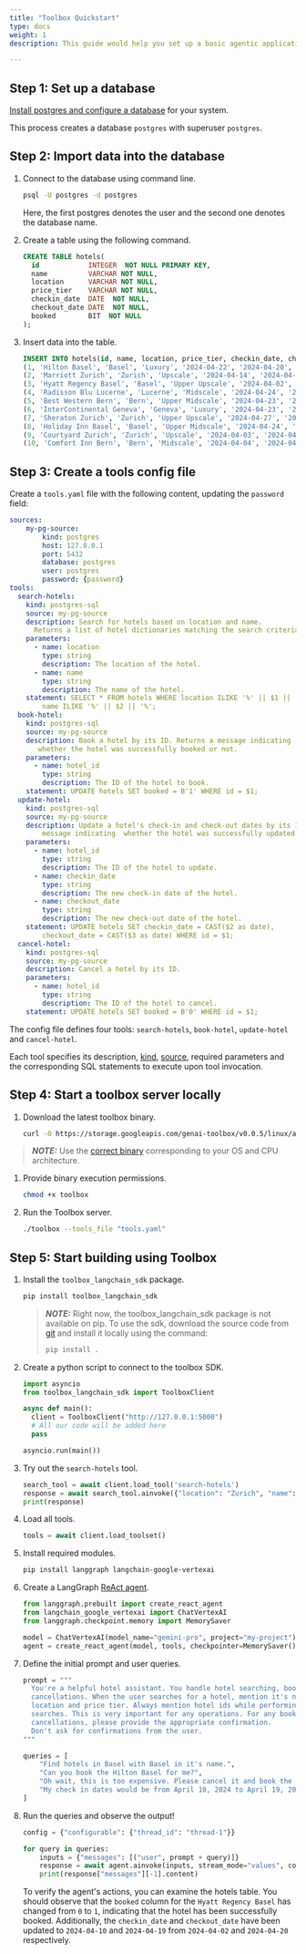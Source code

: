 ```yaml
---
title: "Toolbox Quickstart"
type: docs
weight: 1
description: This guide would help you set up a basic agentic application using toolbox.

---
```


## Step 1: Set up a database

[Install postgres and configure a
database](https://neon.tech/postgresql/postgresql-getting-started) for your
system.

This process creates a database `postgres` with superuser `postgres`.

## Step 2: Import data into the database

1. Connect to the database using command line.

    ```bash
    psql -U postgres -d postgres
    ```

    Here, the first postgres denotes the user and the second one denotes the
    database name.

1. Create a table using the following command.

    ```sql
    CREATE TABLE hotels(
      id            INTEGER  NOT NULL PRIMARY KEY,
      name          VARCHAR NOT NULL,
      location      VARCHAR NOT NULL,
      price_tier    VARCHAR NOT NULL,
      checkin_date  DATE  NOT NULL,
      checkout_date DATE  NOT NULL,
      booked        BIT  NOT NULL
    );
    ```
    <!-- 1. Download the data csv file (TODO: Add csv filepath) -->

1. Insert data into the table.

    ```sql
    INSERT INTO hotels(id, name, location, price_tier, checkin_date, checkout_date, booked) VALUES 
    (1, 'Hilton Basel', 'Basel', 'Luxury', '2024-04-22', '2024-04-20', B'0'),
    (2, 'Marriott Zurich', 'Zurich', 'Upscale', '2024-04-14', '2024-04-21', B'0'), 
    (3, 'Hyatt Regency Basel', 'Basel', 'Upper Upscale', '2024-04-02', '2024-04-20', B'0'),
    (4, 'Radisson Blu Lucerne', 'Lucerne', 'Midscale', '2024-04-24', '2024-04-05', B'0'), 
    (5, 'Best Western Bern', 'Bern', 'Upper Midscale', '2024-04-23', '2024-04-01', B'0'),
    (6, 'InterContinental Geneva', 'Geneva', 'Luxury', '2024-04-23', '2024-04-28', B'0'),
    (7, 'Sheraton Zurich', 'Zurich', 'Upper Upscale', '2024-04-27', '2024-04-02', B'0'),
    (8, 'Holiday Inn Basel', 'Basel', 'Upper Midscale', '2024-04-24', '2024-04-09', B'0'),
    (9, 'Courtyard Zurich', 'Zurich', 'Upscale', '2024-04-03', '2024-04-13', B'0'),
    (10, 'Comfort Inn Bern', 'Bern', 'Midscale', '2024-04-04', '2024-04-16', B'0');
    ```

## Step 3: Create a tools config file

Create a `tools.yaml` file with the following content, updating the `password` field:

```yaml
sources:
    my-pg-source:
        kind: postgres
        host: 127.0.0.1
        port: 5432
        database: postgres
        user: postgres
        password: {password}
tools:
  search-hotels:
    kind: postgres-sql
    source: my-pg-source
    description: Search for hotels based on location and name. 
      Returns a list of hotel dictionaries matching the search criteria.
    parameters:
      - name: location
        type: string
        description: The location of the hotel.
      - name: name
        type: string
        description: The name of the hotel.
    statement: SELECT * FROM hotels WHERE location ILIKE '%' || $1 || '%' AND
        name ILIKE '%' || $2 || '%';
  book-hotel:
    kind: postgres-sql
    source: my-pg-source
    description: Book a hotel by its ID. Returns a message indicating 
       whether the hotel was successfully booked or not.
    parameters:
      - name: hotel_id
        type: string
        description: The ID of the hotel to book.
    statement: UPDATE hotels SET booked = B'1' WHERE id = $1;
  update-hotel:
    kind: postgres-sql
    source: my-pg-source
    description: Update a hotel's check-in and check-out dates by its ID. Returns a 
        message indicating  whether the hotel was successfully updated or not.
    parameters:
      - name: hotel_id
        type: string
        description: The ID of the hotel to update.
      - name: checkin_date
        type: string
        description: The new check-in date of the hotel.
      - name: checkout_date
        type: string
        description: The new check-out date of the hotel.
    statement: UPDATE hotels SET checkin_date = CAST($2 as date),
        checkout_date = CAST($3 as date) WHERE id = $1;
  cancel-hotel:
    kind: postgres-sql
    source: my-pg-source
    description: Cancel a hotel by its ID.
    parameters:
      - name: hotel_id
        type: string
        description: The ID of the hotel to cancel.
    statement: UPDATE hotels SET booked = B'0' WHERE id = $1;
```

The config file defines four tools:
`search-hotels`, `book-hotel`, `update-hotel` and `cancel-hotel`.

Each tool specifies its description,
[kind](https://github.com/googleapis/genai-toolbox/tree/main/docs/sources#kinds-of-sources),
[source](https://github.com/googleapis/genai-toolbox/blob/main/docs/sources/README.md), required parameters
and the corresponding SQL statements to execute upon tool invocation.

## Step 4: Start a toolbox server locally

1. Download the latest toolbox binary.

    ```bash
    curl -O https://storage.googleapis.com/genai-toolbox/v0.0.5/linux/amd64/toolbox
    ```

  > **_NOTE:_**  Use the [correct binary](https://github.com/googleapis/genai-toolbox/releases) corresponding to your OS and CPU architecture.

1. Provide binary execution permissions.

    ```bash
    chmod +x toolbox
    ```

1. Run the Toolbox server.

    ```bash
    ./toolbox --tools_file "tools.yaml"
    ```

## Step 5: Start building using Toolbox

1. Install the `toolbox_langchain_sdk` package.

    ```bash
    pip install toolbox_langchain_sdk
    ```

    > **_NOTE:_**
    > Right now, the toolbox_langchain_sdk package is not available on pip. To
    > use the sdk, download the source code from [git](https://github.com/googleapis/genai-toolbox/tree/main/sdks/langchain) and install it locally
    > using the command:
    >
    > ```bash
    > pip install .
    > ```

1. Create a python script to connect to the toolbox SDK.

    ```python
    import asyncio
    from toolbox_langchain_sdk import ToolboxClient

    async def main():
      client = ToolboxClient("http://127.0.0.1:5000")
      # All our code will be added here
      pass

    asyncio.run(main())
    ```

1. Try out the `search-hotels` tool.

    ```python
    search_tool = await client.load_tool('search-hotels')
    response = await search_tool.ainvoke({"location": "Zurich", "name": ""})
    print(response)
    ```

1. Load all tools.

    ```python
    tools = await client.load_toolset()
    ```

1. Install required modules.

    ```bash
    pip install langgraph langchain-google-vertexai
    ```

1. Create a LangGraph [ReAct
   agent](https://langchain-ai.github.io/langgraph/reference/prebuilt/#langgraph.prebuilt.chat_agent_executor.create_react_agent).

    ```python
    from langgraph.prebuilt import create_react_agent
    from langchain_google_vertexai import ChatVertexAI
    from langgraph.checkpoint.memory import MemorySaver

    model = ChatVertexAI(model_name="gemini-pro", project="my-project") # Change the GCP project here
    agent = create_react_agent(model, tools, checkpointer=MemorySaver())
    ```

1. Define the initial prompt and user queries.

    ```python
    prompt = """
      You're a helpful hotel assistant. You handle hotel searching, booking and
      cancellations. When the user searches for a hotel, mention it's name, id, 
      location and price tier. Always mention hotel ids while performing any 
      searches. This is very important for any operations. For any bookings or 
      cancellations, please provide the appropriate confirmation.
      Don't ask for confirmations from the user.
    """
    
    queries = [
        "Find hotels in Basel with Basel in it's name.",
        "Can you book the Hilton Basel for me?",
        "Oh wait, this is too expensive. Please cancel it and book the Hyatt Regency instead.",
        "My check in dates would be from April 10, 2024 to April 19, 2024.",
    ]
    ```

1. Run the queries and observe the output!

    ```python
    config = {"configurable": {"thread_id": "thread-1"}}

    for query in queries:
        inputs = {"messages": [("user", prompt + query)]}
        response = await agent.ainvoke(inputs, stream_mode="values", config=config)
        print(response["messages"][-1].content)
    ```

    To verify the agent's actions, you can examine the hotels table. You should
    observe that the `booked` column for the `Hyatt Regency Basel` has changed
    from `0` to `1`, indicating that the hotel has been successfully booked.
    Additionally, the `checkin_date` and `checkout_date` have been updated to
    `2024-04-10` and `2024-04-19` from `2024-04-02` and `2024-04-20`
    respectively.
